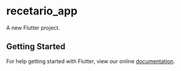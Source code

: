 # recetario_app

A new Flutter project.

## Getting Started

For help getting started with Flutter, view our online
[documentation](https://flutter.io/).
